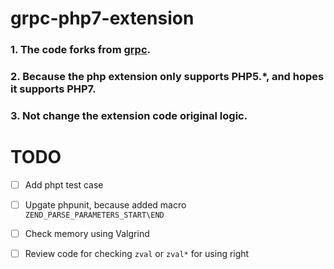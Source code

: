 # grpc-php7-extension

### 1. The code forks from [grpc](https://github.com/grpc/grpc/tree/master/src/php).

### 2. Because the php extension only supports PHP5.\*, and hopes it supports PHP7.

### 3. Not change the extension code original logic.


# TODO
- [ ] Add phpt test case
- [ ] Upgate phpunit, because added macro `ZEND_PARSE_PARAMETERS_START\END`
- [ ] Check memory using Valgrind
- [ ] Review code for checking `zval` or `zval*` for using right

